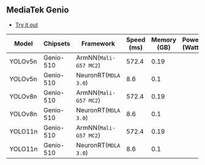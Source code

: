 ## MediaTek Genio

* [Try it out](https://github.com/R300-AI/MTK-genio-demo/tree/main)

| Model   |     Chipsets          |    Framework                |    Speed (ms) |   Memory (GB) |  Power (Watt) |     Temp (°C)    |
|---------|-----------------------|-----------------------------|---------------|---------------|---------------|------------------|
| YOLOv5n |  Genio-510 | ArmNN(`Mali-G57 MC2`)       | 572.4         |  0.19         |               |                  |
| YOLOv5n |  Genio-510 | NeuronRT(`MDLA 3.0`)        | 8.6           | 0.1           |               |                  |
| YOLOv8n |  Genio-510 | ArmNN(`Mali-G57 MC2`)       | 572.4         |  0.19         |               |                  |
| YOLOv8n |  Genio-510 | NeuronRT(`MDLA 3.0`)        | 8.6           | 0.1           |               |                  |
| YOLO11n |  Genio-510 | ArmNN(`Mali-G57 MC2`)       | 572.4         |  0.19         |               |                  |
| YOLO11n |  Genio-510 | NeuronRT(`MDLA 3.0`)        | 8.6           | 0.1           |               |                  |
